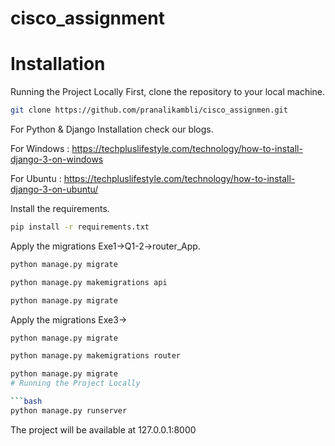 # cisco_assignment

# Installation

Running the Project Locally First, clone the repository to your local machine.
```bash
git clone https://github.com/pranalikambli/cisco_assignmen.git
```

For Python & Django Installation check our blogs.

For Windows : https://techpluslifestyle.com/technology/how-to-install-django-3-on-windows

For Ubuntu :  https://techpluslifestyle.com/technology/how-to-install-django-3-on-ubuntu/

Install the requirements.
```bash
pip install -r requirements.txt
```

Apply the migrations Exe1->Q1-2->router_App.
```bash
python manage.py migrate 
```
```bash
python manage.py makemigrations api
```
```bash
python manage.py migrate
```

Apply the migrations Exe3->
```bash
python manage.py migrate 
```
```bash
python manage.py makemigrations router
```
```bash
python manage.py migrate
# Running the Project Locally

```bash
python manage.py runserver 
```
The project will be available at 127.0.0.1:8000
